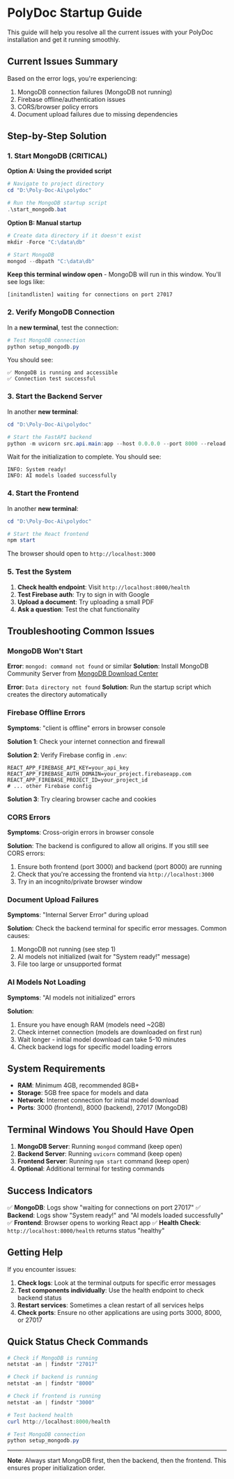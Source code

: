 # PolyDoc Startup Guide

This guide will help you resolve all the current issues with your PolyDoc installation and get it running smoothly.

## Current Issues Summary

Based on the error logs, you're experiencing:
1. MongoDB connection failures (MongoDB not running)
2. Firebase offline/authentication issues
3. CORS/browser policy errors
4. Document upload failures due to missing dependencies

## Step-by-Step Solution

### 1. Start MongoDB (CRITICAL)

**Option A: Using the provided script**
```powershell
# Navigate to project directory
cd "D:\Poly-Doc-Ai\polydoc"

# Run the MongoDB startup script
.\start_mongodb.bat
```

**Option B: Manual startup**
```powershell
# Create data directory if it doesn't exist
mkdir -Force "C:\data\db"

# Start MongoDB
mongod --dbpath "C:\data\db"
```

**Keep this terminal window open** - MongoDB will run in this window. You'll see logs like:
```
[initandlisten] waiting for connections on port 27017
```

### 2. Verify MongoDB Connection

In a **new terminal**, test the connection:
```powershell
# Test MongoDB connection
python setup_mongodb.py
```

You should see:
```
✅ MongoDB is running and accessible
✅ Connection test successful
```

### 3. Start the Backend Server

In another **new terminal**:
```powershell
cd "D:\Poly-Doc-Ai\polydoc"

# Start the FastAPI backend
python -m uvicorn src.api.main:app --host 0.0.0.0 --port 8000 --reload
```

Wait for the initialization to complete. You should see:
```
INFO: System ready!
INFO: AI models loaded successfully
```

### 4. Start the Frontend

In another **new terminal**:
```powershell
cd "D:\Poly-Doc-Ai\polydoc"

# Start the React frontend
npm start
```

The browser should open to `http://localhost:3000`

### 5. Test the System

1. **Check health endpoint**: Visit `http://localhost:8000/health`
2. **Test Firebase auth**: Try to sign in with Google
3. **Upload a document**: Try uploading a small PDF
4. **Ask a question**: Test the chat functionality

## Troubleshooting Common Issues

### MongoDB Won't Start

**Error**: `mongod: command not found` or similar
**Solution**: Install MongoDB Community Server from [MongoDB Download Center](https://www.mongodb.com/try/download/community)

**Error**: `Data directory not found`
**Solution**: Run the startup script which creates the directory automatically

### Firebase Offline Errors

**Symptoms**: "client is offline" errors in browser console

**Solution 1**: Check your internet connection and firewall

**Solution 2**: Verify Firebase config in `.env`:
```
REACT_APP_FIREBASE_API_KEY=your_api_key
REACT_APP_FIREBASE_AUTH_DOMAIN=your_project.firebaseapp.com
REACT_APP_FIREBASE_PROJECT_ID=your_project_id
# ... other Firebase config
```

**Solution 3**: Try clearing browser cache and cookies

### CORS Errors

**Symptoms**: Cross-origin errors in browser console

**Solution**: The backend is configured to allow all origins. If you still see CORS errors:
1. Ensure both frontend (port 3000) and backend (port 8000) are running
2. Check that you're accessing the frontend via `http://localhost:3000`
3. Try in an incognito/private browser window

### Document Upload Failures

**Symptoms**: "Internal Server Error" during upload

**Solution**: Check the backend terminal for specific error messages. Common causes:
1. MongoDB not running (see step 1)
2. AI models not initialized (wait for "System ready!" message)
3. File too large or unsupported format

### AI Models Not Loading

**Symptoms**: "AI models not initialized" errors

**Solution**: 
1. Ensure you have enough RAM (models need ~2GB)
2. Check internet connection (models are downloaded on first run)
3. Wait longer - initial model download can take 5-10 minutes
4. Check backend logs for specific model loading errors

## System Requirements

- **RAM**: Minimum 4GB, recommended 8GB+
- **Storage**: 5GB free space for models and data
- **Network**: Internet connection for initial model download
- **Ports**: 3000 (frontend), 8000 (backend), 27017 (MongoDB)

## Terminal Windows You Should Have Open

1. **MongoDB Server**: Running `mongod` command (keep open)
2. **Backend Server**: Running `uvicorn` command (keep open)
3. **Frontend Server**: Running `npm start` command (keep open)
4. **Optional**: Additional terminal for testing commands

## Success Indicators

✅ **MongoDB**: Logs show "waiting for connections on port 27017"
✅ **Backend**: Logs show "System ready!" and "AI models loaded successfully"
✅ **Frontend**: Browser opens to working React app
✅ **Health Check**: `http://localhost:8000/health` returns status "healthy"

## Getting Help

If you encounter issues:

1. **Check logs**: Look at the terminal outputs for specific error messages
2. **Test components individually**: Use the health endpoint to check backend status
3. **Restart services**: Sometimes a clean restart of all services helps
4. **Check ports**: Ensure no other applications are using ports 3000, 8000, or 27017

## Quick Status Check Commands

```powershell
# Check if MongoDB is running
netstat -an | findstr "27017"

# Check if backend is running
netstat -an | findstr "8000"

# Check if frontend is running
netstat -an | findstr "3000"

# Test backend health
curl http://localhost:8000/health

# Test MongoDB connection
python setup_mongodb.py
```

---

**Note**: Always start MongoDB first, then the backend, then the frontend. This ensures proper initialization order.
